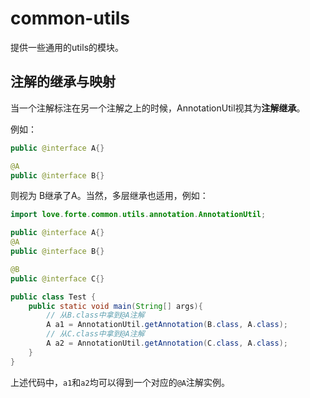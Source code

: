 # common-utils

提供一些通用的utils的模块。

## 注解的继承与映射

当一个注解标注在另一个注解之上的时候，AnnotationUtil视其为**注解继承**。

例如：

```java
public @interface A{}

@A
public @interface B{}
```

则视为 B继承了A。当然，多层继承也适用，例如：
```java
import love.forte.common.utils.annotation.AnnotationUtil;

public @interface A{}
@A
public @interface B{}

@B
public @interface C{}

public class Test {
    public static void main(String[] args){
        // 从B.class中拿到@A注解
        A a1 = AnnotationUtil.getAnnotation(B.class, A.class);
        // 从C.class中拿到@A注解
        A a2 = AnnotationUtil.getAnnotation(C.class, A.class);
    }   
}
```

上述代码中，`a1`和`a2`均可以得到一个对应的`@A`注解实例。





